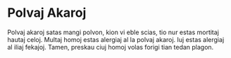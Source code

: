 # Polvaj Akaroj

Polvaj akaroj satas mangi polvon, kion vi eble scias, tio nur estas mortitaj
hautaj celoj. Multaj homoj estas alergiaj al la polvaj akaroj. Iuj estas
alergiaj al iliaj fekajoj. Tamen, preskau ciuj homoj volas forigi tian tedan
plagon.
